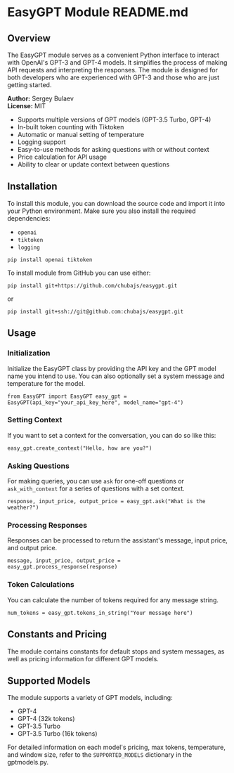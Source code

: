 # EasyGPT Module README.md

## Overview

The EasyGPT module serves as a convenient Python interface to interact with OpenAI's GPT-3 and GPT-4 models. It simplifies the process of making API requests and interpreting the responses. The module is designed for both developers who are experienced with GPT-3 and those who are just getting started.

**Author:** Sergey Bulaev  
**License:** MIT

- Supports multiple versions of GPT models (GPT-3.5 Turbo, GPT-4)
- In-built token counting with Tiktoken
- Automatic or manual setting of temperature
- Logging support
- Easy-to-use methods for asking questions with or without context
- Price calculation for API usage
- Ability to clear or update context between questions

## Installation

To install this module, you can download the source code and import it into your Python environment. Make sure you also install the required dependencies:
- `openai`
- `tiktoken`
- `logging`

`pip install openai tiktoken`

To install module from GitHub you can use either:

`pip install git+https://github.com/chubajs/easygpt.git`

or 

`pip install git+ssh://git@github.com:chubajs/easygpt.git`


## Usage

### Initialization
Initialize the EasyGPT class by providing the API key and the GPT model name you intend to use. You can also optionally set a system message and temperature for the model.

`from EasyGPT import EasyGPT easy_gpt = EasyGPT(api_key="your_api_key_here", model_name="gpt-4")`

### Setting Context
If you want to set a context for the conversation, you can do so like this:

`easy_gpt.create_context("Hello, how are you?")`

### Asking Questions
For making queries, you can use `ask` for one-off questions or `ask_with_context` for a series of questions with a set context.

`response, input_price, output_price = easy_gpt.ask("What is the weather?")`

### Processing Responses
Responses can be processed to return the assistant's message, input price, and output price.

`message, input_price, output_price = easy_gpt.process_response(response)`

### Token Calculations
You can calculate the number of tokens required for any message string.

`num_tokens = easy_gpt.tokens_in_string("Your message here")`

## Constants and Pricing
The module contains constants for default stops and system messages, as well as pricing information for different GPT models.

## Supported Models

The module supports a variety of GPT models, including:

- GPT-4
- GPT-4 (32k tokens)
- GPT-3.5 Turbo
- GPT-3.5 Turbo (16k tokens)

For detailed information on each model's pricing, max tokens, temperature, and window size, refer to the `SUPPORTED_MODELS` dictionary in the gptmodels.py.